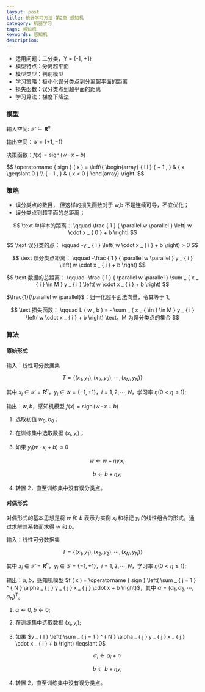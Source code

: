 ```yaml
---
layout: post
title: 统计学习方法-第2章-感知机
category: 机器学习
tags: 感知机
keywords: 感知机
description:
---
```


- 适用问题：二分类，Y = \{-1, +1\}
- 模型特点：分离超平面
- 模型类型：判别模型
- 学习策略：极小化误分类点到分离超平面的距离
- 损失函数：误分类点到超平面的距离
- 学习算法：梯度下降法

### 模型

输入空间: $\mathcal { X } \subseteq \mathbf { R } ^ { n }$ 

输出空间：$\mathcal { Y } = \{ + 1 , - 1 \}$ 

决策函数：$f ( x ) = \operatorname { sign } ( w \cdot x + b )$

<div>
$$
\operatorname { sign } ( x ) = \left\{ \begin{array} { l l } { + 1 , } & { x \geqslant 0 } \\ { - 1 , } & { x < 0 } \end{array} \right.
$$
</div>

### 策略

- 误分类点的数目， 但这样的损失函数对于 w,b 不是连续可导，不宜优化；
- 误分类点到超平面的总距离；

$$
\text 单样本的距离： \qquad \frac { 1 } { \parallel w \parallel } \left| w \cdot x _ { 0 } + b \right|
$$

$$
\text 误分类的点： \qquad -y _ { i } \left( w \cdot x _ { i } + b \right) > 0
$$

$$
\text 误分类点距离： \qquad -\frac { 1 } { \parallel w \parallel } y _ { i } \left( w \cdot x _ { i } + b \right)
$$

$$
\text 数据的总距离： \qquad -\frac { 1 } { \parallel w \parallel } \sum _ { x _ { i } \in M } y _ { i } \left( w \cdot x _ { i } + b \right)
$$

$\frac{1}{\parallel w \parallel}$：归一化超平面法向量，令其等于 1。

$$
\text 损失函数： \qquad L ( w , b ) = - \sum _ { x _ { \in } \in M } y _ { i } \left( w \cdot x _ { i } + b \right) \text，M 为误分类点的集合
$$

### 算法

#### 原始形式

输入：线性可分数据集

$$
T = \left\{ \left( x _ { 1 } , y _ { 1 } \right) , \left( x _ { 2 } , y _ { 2 } \right) , \cdots , \left( x _ { N } , y _ { N } \right) \right\}
$$

其中 $x _ { i } \in \mathcal { X } = \mathbf { R } ^ { n }$，$y _ { i } \in \mathcal { Y } = \{ - 1 , + 1 \}$，$i = 1,2 , \cdots , N$，学习率 $\eta ( 0 < \eta \leqslant 1 )$;

输出：$w, b$，感知机模型 $f ( x ) = \operatorname { sign } ( w \cdot x + b )$

1. 选取初值 $w_0, b_0$；

2. 在训练集中选取数据 $\left( x_i, y_i \right)$；

3. 如果 $y _ { i } \left( w \cdot x _ { i } + b \right) \leqslant 0$

    $$w \leftarrow w + \eta y _ { i } x _ { i }$$

    $$b \leftarrow b + \eta y _ { i }$$

4. 转置 2，直至训练集中没有误分类点。

#### 对偶形式

对偶形式的基本思想是将 $w$ 和 $b$ 表示为实例 $x_i$ 和标记 $y_i$ 的线性组合的形式，通过求解其系数而求得 $w$ 和 $b$。

输入：线性可分数据集 

$$
T = \left\{ \left( x _ { 1 } , y _ { 1 } \right) , \left( x _ { 2 } , y _ { 2 } \right) , \cdots , \left( x _ { N } , y _ { N } \right) \right\}
$$

其中 $x _ { i } \in \mathcal { X } = \mathbf { R } ^ { n }$，$y _ { i } \in \mathcal { Y } = \{ - 1 , + 1 \}$，$i = 1,2 , \cdots , N$，学习率 $\eta ( 0 < \eta \leqslant 1 )$;

输出：$\alpha, b$，感知机模型 $f ( x ) = \operatorname { sign } \left( \sum _ { j = 1 } ^ { N } \alpha _ { j } y _ { j } x _ { j } \cdot x + b \right)$，其中 $\alpha = \left( \alpha _ { 1 } , \alpha _ { 2 } , \cdots , \alpha _ { N } \right) ^ { \mathrm { T } }$。

1. $\alpha \leftarrow 0, b \leftarrow 0$;

2. 在训练集中选取数据 $\left( x_i, y_i \right)$;

3. 如果 $y _ { l } \left( \sum _ { j = 1 } ^ { N } \alpha _ { j } y _ { j } x _ { j } \cdot x _ { i } + b \right) \leqslant 0$

    $$\alpha _ { i } \leftarrow \alpha _ { i } + \eta$$

    $$b \leftarrow b + \eta y _ { i }$$

4. 转置 2，直至训练集中没有误分类点。
